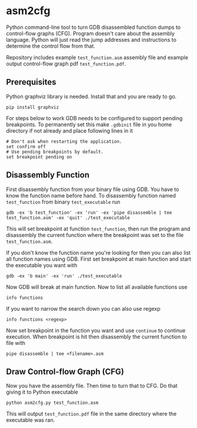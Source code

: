 # asm2cfg

Python command-line tool to turn GDB disassembled function dumps to control-flow
graphs (CFG). Program doesn't care about the assembly language. Python will just
read the jump addresses and instructions to determine the control flow from
that.

Repository includes example `test_function.asm` assembly file and example output
control-flow graph pdf `test_function.pdf`.

## Prerequisites

Python graphviz library is needed. Install that and you are ready to go.

```
pip install graphviz
```

For steps below to work GDB needs to be configured to support pending
breakpoints. To permanently set this make `.gdbinit` file in you home directory
if not already and place following lines in it

```
# Don't ask when restarting the application.
set confirm off
# Use pending breakpoints by default.
set breakpoint pending on
```

## Disassembly Function

First disassembly function from your binary file using GDB. You have to know the
function name before hand. To disassembly function named `test_function` from
binary `test_executable` run

```
gdb -ex 'b test_function' -ex 'run' -ex 'pipe disassemble | tee test_function.asm' -ex 'quit' ./test_executable
```

This will set breakpoint at function `test_function`, then
run the program and disassembly the current function where the breakpoint was
set to the file `test_function.asm`.

If you don't know the function name you're looking for then you can also list
all function names using GDB. First set breakpoint at main function and start
the executable you want with

```
gdb -ex 'b main' -ex 'run' ./test_executable
```

Now GDB will break at main function. Now to list all available functions use

```
info functions
```

If you want to narrow the search down you can also use regexp

```
info functions <regexp>
```

Now set breakpoint in the function you want and use `continue` to continue
execution. When breakpoint is hit then disassembly the current function to file
with

```
pipe disassemble | tee <filename>.asm
```

## Draw Control-flow Graph (CFG)

Now you have the assembly file. Then time to turn that to CFG. Do that giving it
to Python executable

```
python asm2cfg.py test_function.asm
```

This will output `test_function.pdf` file in the same directory where the
executable was ran.
